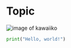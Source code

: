 # Topic 

![image of kawaiiko](https://m.media-amazon.com/images/I/61qmGOJz7IL._AC_UF1000,1000_QL80_.jpg)

``` python
print("Hello, world!")
```
